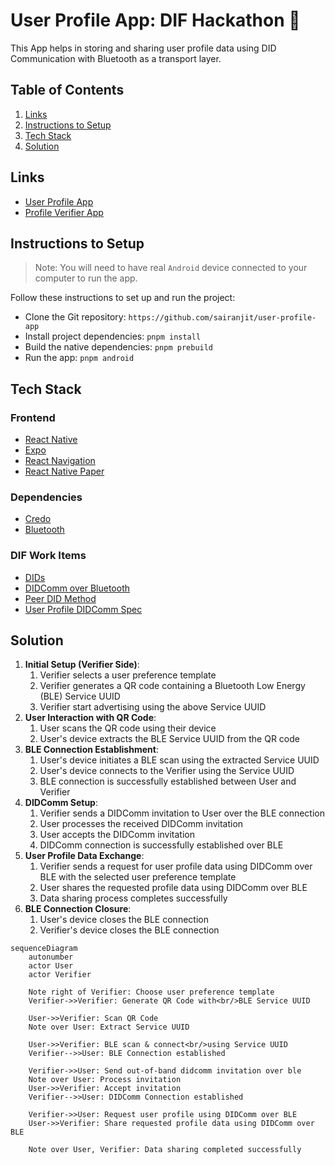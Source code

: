 # User Profile App: DIF Hackathon 👋

This App helps in storing and sharing user profile data using DID Communication with Bluetooth as a transport layer.

## Table of Contents

1. [Links](#links)
2. [Instructions to Setup](#instructions-to-setup)
3. [Tech Stack](#tech-stack)
4. [Solution](#solution)

## Links

- [User Profile App](https://github.com/sairanjit/user-profile-app)
- [Profile Verifier App](https://github.com/sairanjit/profile-verifier-app)

## Instructions to Setup

> Note: You will need to have real `Android` device connected to your computer to run the app.

Follow these instructions to set up and run the project:

- Clone the Git repository: `https://github.com/sairanjit/user-profile-app`
- Install project dependencies: `pnpm install`
- Build the native dependencies: `pnpm prebuild`
- Run the app: `pnpm android`

## Tech Stack

### Frontend

- [React Native](https://reactnative.dev/)
- [Expo](https://expo.dev/)
- [React Navigation](https://reactnavigation.org/)
- [React Native Paper](https://callstack.github.io/react-native-paper/)

### Dependencies

- [Credo](https://github.com/openwallet-foundation/credo-ts)
- [Bluetooth](https://github.com/animo-id/react-native-ble-didcomm)

### DIF Work Items

- [DIDs](https://didcomm.org/)
- [DIDComm over Bluetooth](https://github.com/decentralized-identity/didcomm-bluetooth/tree/main)
- [Peer DID Method](https://github.com/decentralized-identity/peer-did-method-spec)
- [User Profile DIDComm Spec](https://didcomm.org/user-profile/1.0/)

## Solution

1. **Initial Setup (Verifier Side)**:
   1. Verifier selects a user preference template
   2. Verifier generates a QR code containing a Bluetooth Low Energy (BLE) Service UUID
   3. Verifier start advertising using the above Service UUID
2. **User Interaction with QR Code**:
   1. User scans the QR code using their device
   2. User's device extracts the BLE Service UUID from the QR code
3. **BLE Connection Establishment**:
   1. User's device initiates a BLE scan using the extracted Service UUID
   2. User's device connects to the Verifier using the Service UUID
   3. BLE connection is successfully established between User and Verifier
4. **DIDComm Setup**:
   1. Verifier sends a DIDComm invitation to User over the BLE connection
   2. User processes the received DIDComm invitation
   3. User accepts the DIDComm invitation
   4. DIDComm connection is successfully established over BLE
5. **User Profile Data Exchange**:
   1. Verifier sends a request for user profile data using DIDComm over BLE with the selected user preference template
   2. User shares the requested profile data using DIDComm over BLE
   3. Data sharing process completes successfully
6. **BLE Connection Closure**:
   1. User's device closes the BLE connection
   2. Verifier's device closes the BLE connection

```mermaid
sequenceDiagram
    autonumber
    actor User
    actor Verifier
    
    Note right of Verifier: Choose user preference template
    Verifier->>Verifier: Generate QR Code with<br/>BLE Service UUID
    
    User->>Verifier: Scan QR Code
    Note over User: Extract Service UUID
    
    User->>Verifier: BLE scan & connect<br/>using Service UUID
    Verifier-->>User: BLE Connection established
    
    Verifier->>User: Send out-of-band didcomm invitation over ble
    Note over User: Process invitation
    User->>Verifier: Accept invitation
    Verifier-->>User: DIDComm Connection established
    
    Verifier->>User: Request user profile using DIDComm over BLE
    User->>Verifier: Share requested profile data using DIDComm over BLE
    
    Note over User, Verifier: Data sharing completed successfully
```

